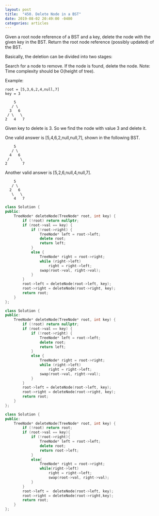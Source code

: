 ```yaml
---
layout: post
title:  "450. Delete Node in a BST"
date: 2019-08-02 20:49:00 -0400
categories: articles
---
```

Given a root node reference of a BST and a key, delete the node with the given key in the BST. Return the root node reference (possibly updated) of the BST.

Basically, the deletion can be divided into two stages:

Search for a node to remove.
If the node is found, delete the node.
Note: Time complexity should be O(height of tree).

Example:
```
root = [5,3,6,2,4,null,7]
key = 3

    5
   / \
  3   6
 / \   \
2   4   7
````
Given key to delete is 3. So we find the node with value 3 and delete it.

One valid answer is [5,4,6,2,null,null,7], shown in the following BST.
```
    5
   / \
  4   6
 /     \
2       7
```
Another valid answer is [5,2,6,null,4,null,7].
```
    5
   / \
  2   6
   \   \
    4   7
```

```c++
class Solution {
public:
    TreeNode* deleteNode(TreeNode* root, int key) {
        if (!root) return nullptr;
        if (root->val == key) {
            if (!root->right) {
                TreeNode* left = root->left;
                delete root;
                return left;
            }
            else {
                TreeNode* right = root->right;
                while (right->left)
                    right = right->left;
                swap(root->val, right->val);    
            }
        }
        root->left = deleteNode(root->left, key);
        root->right = deleteNode(root->right, key);
        return root;
    }
};
```
```c++
class Solution {
public:
    TreeNode* deleteNode(TreeNode* root, int key) {
        if (!root) return nullptr;
        if (root->val == key) {
            if (!root->right) {
                TreeNode* left = root->left;
                delete root;
                return left;
            }
            else {
                TreeNode* right = root->right;
                while (right->left)
                    right = right->left;
                swap(root->val, right->val);    
            }
        }
        root->left = deleteNode(root->left, key);
        root->right = deleteNode(root->right, key);
        return root;
    }
};
```
```c++
class Solution {
public:
    TreeNode* deleteNode(TreeNode* root, int key) {
        if (!root) return root;
        if (root->val == key){
	      	if (!root->right){
	      		TreeNode* left = root->left;
	      		delete root;
	      		return root->left;
	      	}
	      	else{
	      		TreeNode* right = root->right;
	      		while(right->left)
	      			right = right->left;
	      			swap(root->val, right->val);
	      	}
		}
		root->left =  deleteNode(root->left, key);
		root->right = deleteNode(root->right,key);
		return root;
    }
};
```